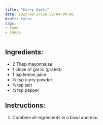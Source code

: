 ```yaml
---
title: "Curry Aioli"
date: 2023-06-17T16:39:04-04:00
draft: false
tags:
- food
- sauce
---
```


## Ingredients:
- 2 Tbsp mayonnaise
- 1 clove of garlic (grated)
- 1 tsp lemon juice
- &frac12; tsp curry powder
- &frac14; tsp salt
- &frac14; tsp pepper

## Instructions:
1. Combine all ingredients in a bowl and mix.
